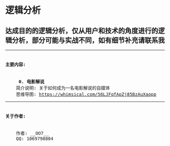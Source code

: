 <h1> 逻辑分析 </h1>
<h2> 达成目的的逻辑分析，仅从用户和技术的角度进行的逻辑分析，部分可能与实战不同，如有细节补充请联系我 </h2>


<hr />
<pre>
<h4>主要内容:</h4>
    <b> 0. 电影解说 </b>
    简介说明: 关于如何成为一名电影解说的自媒体
    思维导图: <a href="https://whimsical.com/56LJFqfApZj85BzAuXaopp" >https://whimsical.com/56LJFqfApZj85BzAuXaopp</a>
</pre>

<hr />
<pre>
<h4>关于作者:</h4>
    作者: __OO7__
    QQ: 1069798804
</pre>
